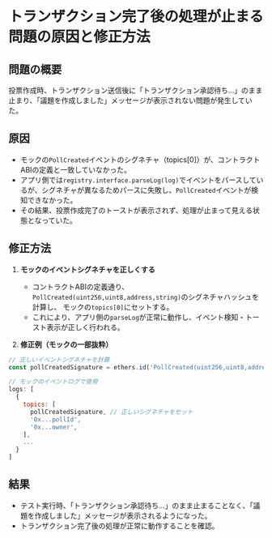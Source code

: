 # トランザクション完了後の処理が止まる問題の原因と修正方法

## 問題の概要

投票作成時、トランザクション送信後に「トランザクション承認待ち…」のまま止まり、「議題を作成しました」メッセージが表示されない問題が発生していた。

## 原因

- モックの`PollCreated`イベントのシグネチャ（topics[0]）が、コントラクトABIの定義と一致していなかった。
- アプリ側では`registry.interface.parseLog(log)`でイベントをパースしているが、シグネチャが異なるためパースに失敗し、`PollCreated`イベントが検知できなかった。
- その結果、投票作成完了のトーストが表示されず、処理が止まって見える状態となっていた。

## 修正方法

1. **モックのイベントシグネチャを正しくする**
    - コントラクトABIの定義通り、`PollCreated(uint256,uint8,address,string)`のシグネチャハッシュを計算し、
      モックの`topics[0]`にセットする。
    - これにより、アプリ側の`parseLog`が正常に動作し、イベント検知・トースト表示が正しく行われる。

2. **修正例（モックの一部抜粋）**

```js
// 正しいイベントシグネチャを計算
const pollCreatedSignature = ethers.id('PollCreated(uint256,uint8,address,string)');

// モックのイベントログで使用
logs: [
  {
    topics: [
      pollCreatedSignature, // 正しいシグネチャをセット
      '0x...pollId',
      '0x...owner',
    ],
    ...
  }
]
```

## 結果

- テスト実行時、「トランザクション承認待ち…」のまま止まることなく、「議題を作成しました」メッセージが表示されるようになった。
- トランザクション完了後の処理が正常に動作することを確認。 
